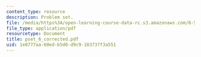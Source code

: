```yaml
---
content_type: resource
description: Problem set.
file: /media/https%3A/open-learning-course-data-rc.s3.amazonaws.com/8-511-theory-of-solids-i-fall-2004/1e0777aa60edb5d0d9c9183737f3a551_pset_6_corrected.pdf
file_type: application/pdf
resourcetype: Document
title: pset_6_corrected.pdf
uid: 1e0777aa-60ed-b5d0-d9c9-183737f3a551
---
```


